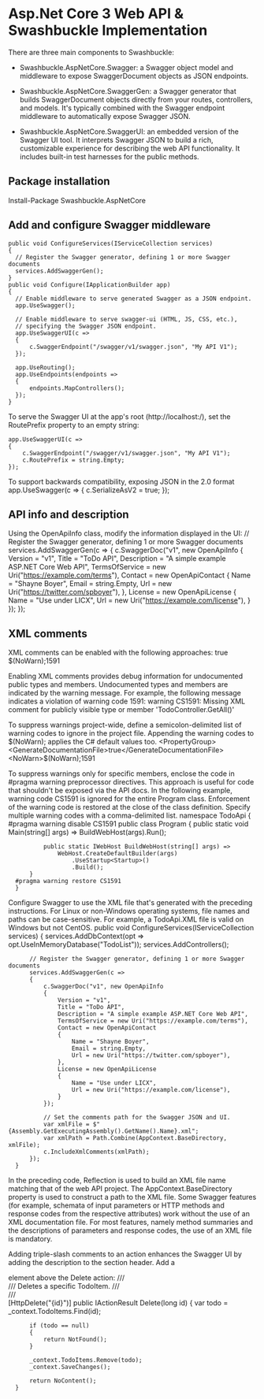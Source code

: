 # Asp.Net Core 3 Web API & Swashbuckle Implementation
There are three main components to Swashbuckle:

* Swashbuckle.AspNetCore.Swagger: a Swagger object model and middleware to expose SwaggerDocument objects as JSON endpoints.

* Swashbuckle.AspNetCore.SwaggerGen: a Swagger generator that builds SwaggerDocument objects directly from your routes, controllers, and models. It's typically combined with the Swagger endpoint middleware to automatically expose Swagger JSON.

* Swashbuckle.AspNetCore.SwaggerUI: an embedded version of the Swagger UI tool. It interprets Swagger JSON to build a rich, customizable experience for describing the web API functionality. It includes built-in test harnesses for the public methods.

## Package installation
  Install-Package Swashbuckle.AspNetCore
  
## Add and configure Swagger middleware
    
    public void ConfigureServices(IServiceCollection services)
    {
      // Register the Swagger generator, defining 1 or more Swagger documents
      services.AddSwaggerGen();
    }
    public void Configure(IApplicationBuilder app)
    {
      // Enable middleware to serve generated Swagger as a JSON endpoint.
      app.UseSwagger();

      // Enable middleware to serve swagger-ui (HTML, JS, CSS, etc.),
      // specifying the Swagger JSON endpoint.
      app.UseSwaggerUI(c =>
      {
          c.SwaggerEndpoint("/swagger/v1/swagger.json", "My API V1");
      });

      app.UseRouting();
      app.UseEndpoints(endpoints =>
      {
          endpoints.MapControllers();
      });
    }
    
To serve the Swagger UI at the app's root (http://localhost:<port>/), set the RoutePrefix property to an empty string:

    app.UseSwaggerUI(c =>
    {
        c.SwaggerEndpoint("/swagger/v1/swagger.json", "My API V1");
        c.RoutePrefix = string.Empty;
    });
    
To support backwards compatibility, exposing JSON in the 2.0 format
    app.UseSwagger(c =>
    {
        c.SerializeAsV2 = true;
    });

## API info and description
Using the OpenApiInfo class, modify the information displayed in the UI:
      // Register the Swagger generator, defining 1 or more Swagger documents
      services.AddSwaggerGen(c =>
      {
          c.SwaggerDoc("v1", new OpenApiInfo
          {
              Version = "v1",
              Title = "ToDo API",
              Description = "A simple example ASP.NET Core Web API",
              TermsOfService = new Uri("https://example.com/terms"),
              Contact = new OpenApiContact
              {
                  Name = "Shayne Boyer",
                  Email = string.Empty,
                  Url = new Uri("https://twitter.com/spboyer"),
              },
              License = new OpenApiLicense
              {
                  Name = "Use under LICX",
                  Url = new Uri("https://example.com/license"),
              }
          });
      });

## XML comments
XML comments can be enabled with the following approaches:
      <PropertyGroup>
        <GenerateDocumentationFile>true</GenerateDocumentationFile>
        <NoWarn>$(NoWarn);1591</NoWarn>
      </PropertyGroup>

Enabling XML comments provides debug information for undocumented public types and members. Undocumented types and members are indicated by the warning message. For example, the following message indicates a violation of warning code 1591:
      warning CS1591: Missing XML comment for publicly visible type or member 'TodoController.GetAll()'

To suppress warnings project-wide, define a semicolon-delimited list of warning codes to ignore in the project file. Appending the warning codes to $(NoWarn); applies the C# default values too.
      <PropertyGroup>
        <GenerateDocumentationFile>true</GenerateDocumentationFile>
        <NoWarn>$(NoWarn);1591</NoWarn>
      </PropertyGroup>

To suppress warnings only for specific members, enclose the code in #pragma warning preprocessor directives. This approach is useful for code that shouldn't be exposed via the API docs. In the following example, warning code CS1591 is ignored for the entire Program class. Enforcement of the warning code is restored at the close of the class definition. Specify multiple warning codes with a comma-delimited list.
      namespace TodoApi
      {
      #pragma warning disable CS1591
          public class Program
          {
              public static void Main(string[] args) =>
                  BuildWebHost(args).Run();

              public static IWebHost BuildWebHost(string[] args) =>
                  WebHost.CreateDefaultBuilder(args)
                      .UseStartup<Startup>()
                      .Build();
          }
      #pragma warning restore CS1591
      }

Configure Swagger to use the XML file that's generated with the preceding instructions. For Linux or non-Windows operating systems, file names and paths can be case-sensitive. For example, a TodoApi.XML file is valid on Windows but not CentOS.
      public void ConfigureServices(IServiceCollection services)
      {
          services.AddDbContext<TodoContext>(opt =>
              opt.UseInMemoryDatabase("TodoList"));
          services.AddControllers();

          // Register the Swagger generator, defining 1 or more Swagger documents
          services.AddSwaggerGen(c =>
          {
              c.SwaggerDoc("v1", new OpenApiInfo
              {
                  Version = "v1",
                  Title = "ToDo API",
                  Description = "A simple example ASP.NET Core Web API",
                  TermsOfService = new Uri("https://example.com/terms"),
                  Contact = new OpenApiContact
                  {
                      Name = "Shayne Boyer",
                      Email = string.Empty,
                      Url = new Uri("https://twitter.com/spboyer"),
                  },
                  License = new OpenApiLicense
                  {
                      Name = "Use under LICX",
                      Url = new Uri("https://example.com/license"),
                  }
              });

              // Set the comments path for the Swagger JSON and UI.
              var xmlFile = $"{Assembly.GetExecutingAssembly().GetName().Name}.xml";
              var xmlPath = Path.Combine(AppContext.BaseDirectory, xmlFile);
              c.IncludeXmlComments(xmlPath);
          });
      }
In the preceding code, Reflection is used to build an XML file name matching that of the web API project. The AppContext.BaseDirectory property is used to construct a path to the XML file. Some Swagger features (for example, schemata of input parameters or HTTP methods and response codes from the respective attributes) work without the use of an XML documentation file. For most features, namely method summaries and the descriptions of parameters and response codes, the use of an XML file is mandatory.


Adding triple-slash comments to an action enhances the Swagger UI by adding the description to the section header. Add a <summary> element above the Delete action:
      /// <summary>
      /// Deletes a specific TodoItem.
      /// </summary>
      /// <param name="id"></param>        
      [HttpDelete("{id}")]
      public IActionResult Delete(long id)
      {
          var todo = _context.TodoItems.Find(id);

          if (todo == null)
          {
              return NotFound();
          }

          _context.TodoItems.Remove(todo);
          _context.SaveChanges();

          return NoContent();
      }


